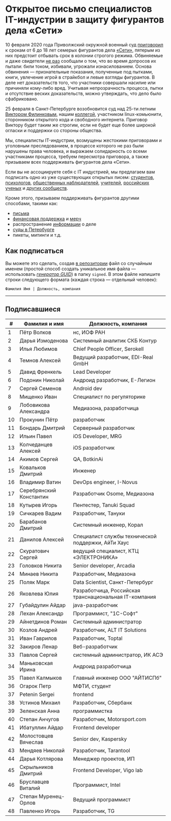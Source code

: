 # Открытое письмо специалистов IT-индустрии в защиту фигурантов дела «Сети» 

10 февраля 2020 года Приволжский окружной военный суд [приговорил](https://zona.media/news/2020/02/10/pnz18) к срокам от 6 до 18 лет семерых фигурантов дела [«Сети»](https://meduza.io/feature/2018/06/14/ya-sdalsya-prakticheski-srazu-kak-fsb-pod-pytkami-vybivaet-priznaniya-u-antifashistov), пятерым из них предстоит отбывать срок в колонии строгого режима. Обвиняемые и даже свидетели [не раз](https://twitter.com/sssmirnov/status/1226767770668404736) сообщали о том, что во время допросов их пытали: били током, избивали, угрожали изнасилованием. Основа обвинения — признательные показания, полученные под пытками, книги, увлечение игрой в страйкбол и левые взгляды фигурантов. В деле нет доказательств того, что участники совершали насилие или причиняли кому-либо вред. Учитывая непрозрачность процесса, пытки и отсутствие веских доказательств, можно утверждать, что дело было сфабриковано. 

25 февраля в Санкт-Петербурге возобновится суд над 25-ти летним [Виктором Филинковым](https://rupression.com/person/viktor-filinkov/), нашим [коллегой](https://github.com/RussianBruteForce), участником linux-комьюнити, сторонником открытого кода и свободного интернета. Приговор Виктору будет таким же строгим, если не будет еще более широкой огласки и поддержки со стороны общества. 

Мы, специалисты IT-индустрии, возмущены жестокими приговорами и уголовным преследованием, в процессе которого не раз были нарушены права человека, и выражаем солидарность со всеми участниками процесса, требуем пересмотра приговора, а также призываем всех поддерживать фигурантов дела «Сети». 

Если вы не ассоциируете себя с IT индустрией, мы предлагаем вам подписать одно из уже существующих открытых писем: [студентов](https://doxajournal.ru/support_networkcase), [психологов](https://docs.google.com/forms/d/e/1FAIpQLSfS7j5wJEcY3uggSpL4yp9YHuYKyVTrZLP_WBbnyytx5O9z-A/viewform), [общественных наблюдателей](https://www.facebook.com/story.php?story_fbid=2670390803075933&id=100003151178607), [учителей](https://pedagog-prof.org/novosti/privlech-vinovnykh-v-primenenii-pytok-zayavlenie-profsoyuza-uchitel-po-delu-seti), [российских ученых](http://scientific.ru/zayavlenie-po-delu-seti/) и [других сообществ](https://rupression.com/2020/02/15/we-are-network/).

Кроме этого, призываем поддерживать фигурантов другими способами, такими как: 
* [письма](http://rosuznik.org/arrests)
* [финансовая поддержка](https://rupression.com/support/) и [мерч](https://rupression.com/merch/)
* распространение [информации](https://rupression.com/kak-fsb-fabrikuet-delo-terrorizme-protiv-antifashistov-v-rossii/) о деле
* [суды в Петербурге](https://afisha.zona.media/)
* пикеты, митинги и т.д.

## Как подписаться

Вы можете это сделать, создав [в репозитории](https://github.com/developers-against-repressions/network-case) файл со случайным именем (простой способ создать уникальное имя файла — использовать *[генератор GUID](https://www.guidgenerator.com/online-guid-generator.aspx)*) в папку `signed`. В этом файле напишите строки
следующего формата (каждая строка — отдельный человек):
```
Фамилия Имя | Должность, компания
```

***

## Подписавшиеся

| #    | Фамилия и имя                      |  Должность, компания                    |
|------|------------------------------------|-----------------------------------------|
| 1    | Пётр Волков              | нс, ИОФ РАН                     |
| 2    | Дарья Измоденова    | Системный аналитик СКБ Контур |
| 3    | Илья Любимов            | Chief People Officer, Serokell          |
| 4    | Темнов Алексей        | Ведущий разработчик, EDI-Real GmbH |
| 5    | Давид Френкель        | Lead Developer                          |
| 6    | Подонин Николай      | Андроид разработчик, Е-Легион |
| 7    | Сергей Семенов        | Android dev                             |
| 8    | Мищенко Иван            | Специалист по регуляторике |
| 9    | Лобовикова Александра | Медиазона, разработчица |
| 10   | Прокунин Пётр          | разработчик                  |
| 11   | Бондарь Дмитрий      | Серверный разработчик |
| 12   | Ильин Павел              | iOS Developer, MRG                      |
| 13   | Колчеданцев Алексей | iOS разработчик              |
| 14   | Акимов Сергей          | QA, BotkinAi                            |
| 15   | Ковальков Дмитрий  | Инженер                          |
| 16   | Владимир Ватин        | DevOps engineer, I-Novus                |
| 17   | Серебрянский Константин | Разработчик Osome, Медиазона |
| 18   | Кутырев Игорь          | Пентестер, Tanuki Squad        |
| 19   | Сичкарев Вадим        | Разработчик, Тануки    |
| 20   | Барабанов Дмитрий  | Системный инженер, Корал |
| 21   | Данилов Алексей      | Специалист службы технической поддержки, АйТи Хаус |
| 22   | Скуратович Сергей  | ведущий специалист, КТЦ «ЭЛЕКТРОНИКА» |
| 23   | Головков Никита      | Senior developer, Arcadia               |
| 24   | Минаев Никита          | Разработчик, Медиазона |
| 25   | Поляк Марк                | Data Scientist, Санкт-Петербург |
| 26   | Яковлева Юлия          | Разработчица, Российская транснациональная IT-компания |
| 27   | Губайдулин Айдар    | java-разработчик             |
| 28   | Лехан Александр      | Программист, "1С-Софт"  |
| 29   | Айнетдинов Роман    | Системный администратор |
| 30   | Козлов Андрей          | Разработчик, ALT IT Solutions |
| 31   | Иван Гаврилов          | Разработчик, Toptal          |
| 32   | Закиров Ленар          | Веб-разработчик           |
| 33   | Павлов Сергей          | системный администратор, ИК АСЭ |
| 34   | Маньковская Ирина  | Андроид разработчица |
| 35   | Павел Калмыков        | Главный инженер ООО "АЙТИСПб" |
| 36   | Огарок Петр              | МФТИ, студент                |
| 37   | Petenin Sergei                     | frontend                                |
| 38   | Устинов Михаил        | Разработчик, Сбербанк |
| 39   | Зеленская Анна        | программистка              |
| 40   | Степан Анчугов        | Разработчик, Motorsport.com  |
| 41   | Ибатуллин Айдар      | Frontend developer                      |
| 42   | Молостовцев Вячеслав | Senior dev, Kaspersky                   |
| 43   | Мендяев Николай      | Разработчик, Tarantool       |
| 44   | Дарья Котлярова      | Менеджер проектов, ИП |
| 45   | Скрыльников Дмитрий | Frontend Developer, Vigo lab            |
| 46   | Бруславцев Виталий | Программист, Intel           |
| 47   | Степан Муренец-Орлов | Ведущий программист   |
| 48   | Павленко Игорь        | Разработчик, TG              |

